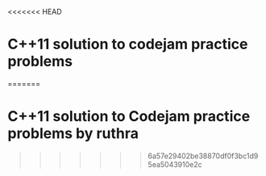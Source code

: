 <<<<<<< HEAD
# C++11 solution to codejam practice problems
=======
# C++11 solution to Codejam practice problems by ruthra
>>>>>>> 6a57e29402be38870df0f3bc1d95ea5043910e2c
